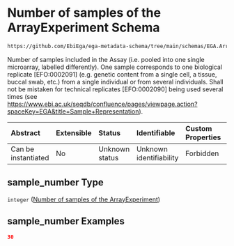 # Number of samples of the ArrayExperiment Schema

```txt
https://github.com/EbiEga/ega-metadata-schema/tree/main/schemas/EGA.ArrayExperiment.json#/properties/sample_number
```

Number of samples included in the Assay (i.e. pooled into one single microarray, labelled differently). One sample corresponds to one biological replicate \[EFO:0002091] (e.g. genetic content from a single cell, a tissue, buccal swab, etc.) from a single individual or from several individuals. Shall not be mistaken for technical replicates \[EFO:0002090] being used several times (see <https://www.ebi.ac.uk/seqdb/confluence/pages/viewpage.action?spaceKey=EGA&title=Sample+Representation>).

| Abstract            | Extensible | Status         | Identifiable            | Custom Properties | Additional Properties | Access Restrictions | Defined In                                                                          |
| :------------------ | :--------- | :------------- | :---------------------- | :---------------- | :-------------------- | :------------------ | :---------------------------------------------------------------------------------- |
| Can be instantiated | No         | Unknown status | Unknown identifiability | Forbidden         | Allowed               | none                | [EGA.ArrayExperiment.json*](../out/EGA.ArrayExperiment.json "open original schema") |

## sample_number Type

`integer` ([Number of samples of the ArrayExperiment](ega-1-properties-number-of-samples-of-the-arrayexperiment.md))

## sample_number Examples

```json
30
```
